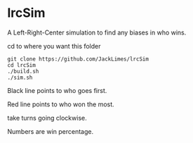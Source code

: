 # lrcSim
A Left-Right-Center simulation to find any biases in who wins.

cd to where you want this folder
```
git clone https://github.com/JackLimes/lrcSim
cd lrcSim
./build.sh
./sim.sh
```
Black line points to who goes first.

Red line points to who won the most.

take turns going clockwise.

Numbers are win percentage.

